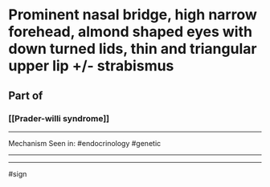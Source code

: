 # Prominent nasal bridge, high narrow forehead, almond shaped eyes with down turned lids, thin and triangular upper lip +/- strabismus
## Part of
### [[Prader-willi syndrome]]

---
Mechanism
Seen in: #endocrinology #genetic 

---


---
#sign 
